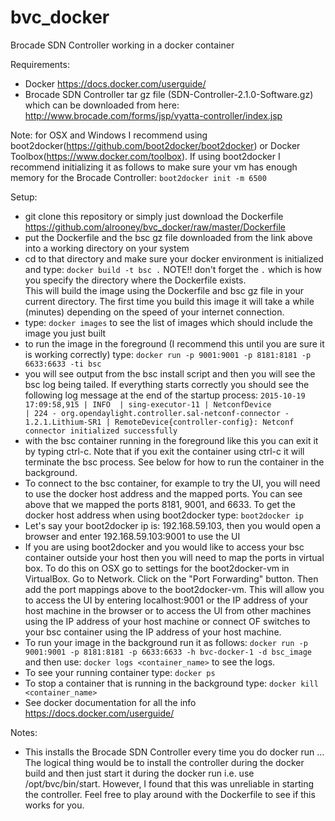 # bvc_docker
Brocade SDN Controller working in a docker container

Requirements:
* Docker https://docs.docker.com/userguide/
* Brocade SDN Controller tar gz file (SDN-Controller-2.1.0-Software.gz) which can be downloaded from here: http://www.brocade.com/forms/jsp/vyatta-controller/index.jsp

Note: for OSX and Windows I recommend using boot2docker(https://github.com/boot2docker/boot2docker) or Docker Toolbox(https://www.docker.com/toolbox).  If using boot2docker I recommend initializing it as follows to make sure your vm has enough memory for the Brocade Controller: ```boot2docker init -m 6500```

Setup:
* git clone this repository or simply just download the Dockerfile https://github.com/alrooney/bvc_docker/raw/master/Dockerfile
* put the Dockerfile and the bsc gz file downloaded from the link above into a working directory on your system
* cd to that directory and make sure your docker environment is initialized and type: 
  ```docker build -t bsc .``` NOTE!! don't forget the ```.``` which is how you specify the directory where the Dockerfile exists.  
  This will build the image using the Dockerfile and bsc gz file in your current directory.  The first time you build this image it will take a while (minutes) depending on the speed of your internet connection.
* type: ```docker images``` to see the list of images which should include the image you just built
* to run the image in the foreground (I recommend this until you are sure it is working correctly) type: ```docker run -p 9001:9001 -p 8181:8181 -p 6633:6633 -ti bsc```
* you will see output from the bsc install script and then you will see the bsc log being tailed.  If everything starts correctly you should see the following log message at the end of the startup process: ```2015-10-19 17:09:58,915 | INFO  | sing-executor-11 | NetconfDevice                    | 224 - org.opendaylight.controller.sal-netconf-connector - 1.2.1.Lithium-SR1 | RemoteDevice{controller-config}: Netconf connector initialized successfully```
* with the bsc container running in the foreground like this you can exit it by typing ctrl-c.  Note that if you exit the container using ctrl-c it will terminate the bsc process.  See below for how to run the container in the background.
* To connect to the bsc container, for example to try the UI, you will need to use the docker host address and the mapped ports.  You can see above that we mapped the ports 8181, 9001, and 6633.  To get the docker host address when using boot2docker type: ```boot2docker ip```
* Let's say your boot2docker ip is: 192.168.59.103, then you would open a browser and enter 192.168.59.103:9001 to use the UI
* If you are using boot2docker and you would like to access your bsc container outside your host then you will need to map the ports in virtual box.  To do this on OSX go to settings for the boot2docker-vm in VirtualBox.  Go to Network.  Click on the "Port Forwarding" button.  Then add the port mappings above to the boot2docker-vm.  This will allow you to access the UI by entering localhost:9001 or the IP address of your host machine in the browser or to access the UI from other machines using the IP address of your host machine or connect OF switches to your bsc container using the IP address of your host machine.
* To run your image in the background run it as follows: ```docker run -p 9001:9001 -p 8181:8181 -p 6633:6633 -h bvc-docker-1 -d bsc_image``` and then use: ```docker logs <container_name>``` to see the logs.
* To see your running container type: ```docker ps```
* To stop a container that is running in the background type: ```docker kill <container_name>``` 
* See docker documentation for all the info https://docs.docker.com/userguide/

Notes:
* This installs the Brocade SDN Controller every time you do docker run ...  The logical thing would be to install the controller during the docker build and then just start it during the docker run i.e. use /opt/bvc/bin/start.  However, I found that this was unreliable in starting the controller.  Feel free to play around with the Dockerfile to see if this works for you.  
